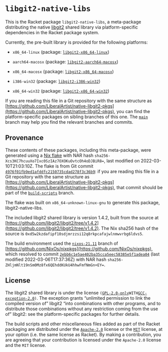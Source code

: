 # `libgit2-native-libs`

This is the Racket package `libgit2-native-libs`, a meta-package
distributing the native [libgit2](https://libgit2.org) shared library
via platform-specific dependencies in the Racket package system.

Currently, the pre-built library is provided for the following
platforms:

* `x86_64-linux` (package:
  [`libgit2-x86_64-linux`](https://github.com/LiberalArtist/native-libgit2-pkgs/tree/x86_64-linux))

* `aarch64-macosx` (package:
  [`libgit2-aarch64-macosx`](https://github.com/LiberalArtist/native-libgit2-pkgs/tree/aarch64-macosx))

* `x86_64-macosx` (package:
  [`libgit2-x86_64-macosx`](https://github.com/LiberalArtist/native-libgit2-pkgs/tree/x86_64-macosx))

* `i386-win32` (package:
  [`libgit2-i386-win32`](https://github.com/LiberalArtist/native-libgit2-pkgs/tree/i386-win32))

* `x86_64-win32` (package:
  [`libgit2-x86_64-win32`](https://github.com/LiberalArtist/native-libgit2-pkgs/tree/x86_64-win32))

If you are reading this file in a Git repository with the same structure
as
[https://github.com/LiberalArtist/native-libgit2-pkgs](https://github.com/LiberalArtist/native-libgit2-pkgs),
you can find the platform-specific packages on sibling branches of this
one. The [`main`](https://github.com/LiberalArtist/native-libgit2-pkgs)
branch may help you find the relevant branches and commits.

## Provenance

These contents of these packages, including this meta-package, were
generated using a [Nix
flake](https://nixos.org/manual/nix/stable/command-ref/new-cli/nix3-flake.html)
with NAR hash `sha256-Xcs3KC7hcuuXo7Ixc0SzIAz7OXOKuOvtcOh4oDJBiR8=`,
last modified on 2022-03-10T21:03:10Z. The flake is from Git commit
[`4976f01fb9ed1afddfc2150735cdad278f3c36b9`](https://github.com/LiberalArtist/native-libgit2-pkgs/commit/4976f01fb9ed1afddfc2150735cdad278f3c36b9):
if you are reading this file in a Git repository with the same structure
as
[https://github.com/LiberalArtist/native-libgit2-pkgs](https://github.com/LiberalArtist/native-libgit2-pkgs),
that commit should be part of the
[`build-scripts`](https://github.com/LiberalArtist/native-libgit2-pkgs/tree/build-scripts)
branch.

The flake was built on `x86_64-unknown-linux-gnu` to generate this
package, libgit2-native-libs.

The included libgit2 shared library is version 1.4.2, built from the
source at
[https://github.com/libgit2/libgit2/tree/v1.4.2](https://github.com/libgit2/libgit2/tree/v1.4.2).
The Nix sha256 hash of the source is
`0xd5w2kzdafipf10sdjmrzzsi12q8rkpcafajwlnmwvrbg6ldvs5`.

The build environment used the
[`nixos-21.11`](https://github.com/NixOs/nixpkgs/tree/nixos-21.11)
branch of
[https://github.com/NixOs/nixpkgs](https://github.com/NixOs/nixpkgs),
which resolved to commit
[`2ebb6c1e5ae402ba35cca5eec58385e5f1adea04`](https://github.com/NixOs/nixpkgs/commit/2ebb6c1e5ae402ba35cca5eec58385e5f1adea04)
\(last modified 2022-03-06T17:37:36Z) with NAR hash
`sha256-ZHljmNlt19nSm0Mz8fx6QEhddKUkU4hhwFmfNmGn+EY=`.

## License

The libgit2 shared library is under the license
`(`[`GPL-2.0-only`](https://spdx.org/licenses/GPL-2.0-only.html)` WITH
`[`GCC-exception-2.0`](https://spdx.org/licenses/GCC-exception-2.0.html)`)`.
The exception grants “unlimited permission to link the compiled version
of” libgit2 “into combinations with other programs, and to distribute
those combinations without any restriction coming from the use of”
libgit2: see the platform-specific packages for further details.

The build scripts and other miscellaneous files added as part of the
Racket packaging are distributed under the
[`Apache-2.0`](https://spdx.org/licenses/Apache-2.0.html) license or the
[`MIT`](https://spdx.org/licenses/MIT.html) license, at your option
(i.e. the same license as Racket). By making a contribution, you are
agreeing that your contribution is licensed under the `Apache-2.0`
license and the `MIT` license.

